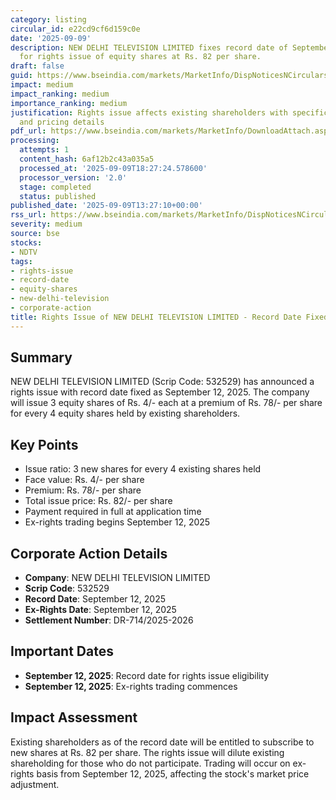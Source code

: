 ```yaml
---
category: listing
circular_id: e22cd9cf6d159c0e
date: '2025-09-09'
description: NEW DELHI TELEVISION LIMITED fixes record date of September 12, 2025
  for rights issue of equity shares at Rs. 82 per share.
draft: false
guid: https://www.bseindia.com/markets/MarketInfo/DispNoticesNCirculars.aspx?Noticeid={087D24DD-3D76-4377-9065-140DB130CC17}&noticeno=20250909-63&dt=09/09/2025&icount=63&totcount=70&flag=0
impact: medium
impact_ranking: medium
importance_ranking: medium
justification: Rights issue affects existing shareholders with specific record date
  and pricing details
pdf_url: https://www.bseindia.com/markets/MarketInfo/DownloadAttach.aspx?id=20250909-63&attachedId=
processing:
  attempts: 1
  content_hash: 6af12b2c43a035a5
  processed_at: '2025-09-09T18:27:24.578600'
  processor_version: '2.0'
  stage: completed
  status: published
published_date: '2025-09-09T13:27:10+00:00'
rss_url: https://www.bseindia.com/markets/MarketInfo/DispNoticesNCirculars.aspx?Noticeid={087D24DD-3D76-4377-9065-140DB130CC17}&noticeno=20250909-63&dt=09/09/2025&icount=63&totcount=70&flag=0
severity: medium
source: bse
stocks:
- NDTV
tags:
- rights-issue
- record-date
- equity-shares
- new-delhi-television
- corporate-action
title: Rights Issue of NEW DELHI TELEVISION LIMITED - Record Date Fixed
---
```


## Summary

NEW DELHI TELEVISION LIMITED (Scrip Code: 532529) has announced a rights issue with record date fixed as September 12, 2025. The company will issue 3 equity shares of Rs. 4/- each at a premium of Rs. 78/- per share for every 4 equity shares held by existing shareholders.

## Key Points

- Issue ratio: 3 new shares for every 4 existing shares held
- Face value: Rs. 4/- per share
- Premium: Rs. 78/- per share
- Total issue price: Rs. 82/- per share
- Payment required in full at application time
- Ex-rights trading begins September 12, 2025

## Corporate Action Details

- **Company**: NEW DELHI TELEVISION LIMITED
- **Scrip Code**: 532529
- **Record Date**: September 12, 2025
- **Ex-Rights Date**: September 12, 2025
- **Settlement Number**: DR-714/2025-2026

## Important Dates

- **September 12, 2025**: Record date for rights issue eligibility
- **September 12, 2025**: Ex-rights trading commences

## Impact Assessment

Existing shareholders as of the record date will be entitled to subscribe to new shares at Rs. 82 per share. The rights issue will dilute existing shareholding for those who do not participate. Trading will occur on ex-rights basis from September 12, 2025, affecting the stock's market price adjustment.